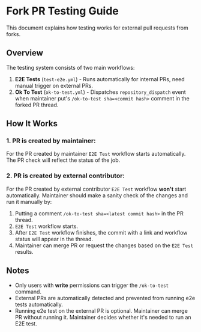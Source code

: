 # Fork PR Testing Guide

This document explains how testing works for external pull requests from forks.

## Overview

The testing system consists of two main workflows:

1. **E2E Tests** (`test-e2e.yml`) - Runs automatically for internal PRs, need manual trigger on external PRs.
2. **Ok To Test** (`ok-to-test.yml`) - Dispatches `repository_dispatch` event when maintainer put's `/ok-to-test sha=<commit hash>` comment in the forked PR thread.

## How It Works

### 1. PR is created by maintainer:

For the PR created by maintainer `E2E Test` workflow starts automatically. The PR check will reflect the status of the job.

### 2. PR is created by external contributor:

For the PR created by external contributor `E2E Test` workflow **won't** start automatically.
Maintainer should make a sanity check of the changes and run it manually by:
1. Putting a comment `/ok-to-test sha=<latest commit hash>` in the PR thread.
2. `E2E Test` workflow starts.
3. After `E2E Test` workflow finishes, the commit with a link and workflow status will appear in the thread.
4. Maintainer can merge PR or request the changes based on the `E2E Test` results.


## Notes

- Only users with **write** permissions can trigger the `/ok-to-test` command.
- External PRs are automatically detected and prevented from running e2e tests automatically.
- Running e2e test on the external PR is optional. Maintainer can merge PR without running it. Maintainer decides whether it's needed to run an E2E test.
